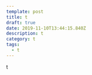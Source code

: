 ```yaml
---
template: post
title: t
draft: true
date: 2019-11-10T13:44:15.840Z
description: t
category: t
tags:
  - t
---
```

t

![]()
